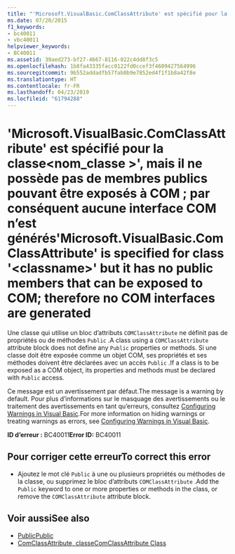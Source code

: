 ```yaml
---
title: "'Microsoft.VisualBasic.ComClassAttribute' est spécifié pour la classe<classname>' mais il ne possède pas de membres publics pouvant être exposés à COM ; par conséquent, aucune interface COM n’est générés"
ms.date: 07/20/2015
f1_keywords:
- bc40011
- vbc40011
helpviewer_keywords:
- BC40011
ms.assetid: 39aed273-bf27-4667-8116-022c4dd8f3c5
ms.openlocfilehash: 1b8fa43335facc0122fd0ccef3f4609427564996
ms.sourcegitcommit: 9b552addadfb57fab0b9e7852ed4f1f1b8a42f8e
ms.translationtype: HT
ms.contentlocale: fr-FR
ms.lasthandoff: 04/23/2019
ms.locfileid: "61794288"
---
```

# <a name="microsoftvisualbasiccomclassattribute-is-specified-for-class-classname-but-it-has-no-public-members-that-can-be-exposed-to-com-therefore-no-com-interfaces-are-generated"></a><span data-ttu-id="a5896-102">'Microsoft.VisualBasic.ComClassAttribute' est spécifié pour la classe\<nom_classe >', mais il ne possède pas de membres publics pouvant être exposés à COM ; par conséquent aucune interface COM n’est générés</span><span class="sxs-lookup"><span data-stu-id="a5896-102">'Microsoft.VisualBasic.ComClassAttribute' is specified for class '\<classname>' but it has no public members that can be exposed to COM; therefore no COM interfaces are generated</span></span>
<span data-ttu-id="a5896-103">Une classe qui utilise un bloc d’attributs `COMClassAttribute` ne définit pas de propriétés ou de méthodes `Public` .</span><span class="sxs-lookup"><span data-stu-id="a5896-103">A class using a `COMClassAttribute` attribute block does not define any `Public` properties or methods.</span></span> <span data-ttu-id="a5896-104">Si une classe doit être exposée comme un objet COM, ses propriétés et ses méthodes doivent être déclarées avec un accès `Public` .</span><span class="sxs-lookup"><span data-stu-id="a5896-104">If a class is to be exposed as a COM object, its properties and methods must be declared with `Public` access.</span></span>  
  
 <span data-ttu-id="a5896-105">Ce message est un avertissement par défaut.</span><span class="sxs-lookup"><span data-stu-id="a5896-105">The message is a warning by default.</span></span> <span data-ttu-id="a5896-106">Pour plus d’informations sur le masquage des avertissements ou le traitement des avertissements en tant qu’erreurs, consultez [Configuring Warnings in Visual Basic](/visualstudio/ide/configuring-warnings-in-visual-basic).</span><span class="sxs-lookup"><span data-stu-id="a5896-106">For more information on hiding warnings or treating warnings as errors, see [Configuring Warnings in Visual Basic](/visualstudio/ide/configuring-warnings-in-visual-basic).</span></span>  
  
 <span data-ttu-id="a5896-107">**ID d’erreur :** BC40011</span><span class="sxs-lookup"><span data-stu-id="a5896-107">**Error ID:** BC40011</span></span>  
  
## <a name="to-correct-this-error"></a><span data-ttu-id="a5896-108">Pour corriger cette erreur</span><span class="sxs-lookup"><span data-stu-id="a5896-108">To correct this error</span></span>  
  
- <span data-ttu-id="a5896-109">Ajoutez le mot clé `Public` à une ou plusieurs propriétés ou méthodes de la classe, ou supprimez le bloc d’attributs `COMClassAttribute` .</span><span class="sxs-lookup"><span data-stu-id="a5896-109">Add the `Public` keyword to one or more properties or methods in the class, or remove the `COMClassAttribute` attribute block.</span></span>  
  
## <a name="see-also"></a><span data-ttu-id="a5896-110">Voir aussi</span><span class="sxs-lookup"><span data-stu-id="a5896-110">See also</span></span>

- [<span data-ttu-id="a5896-111">Public</span><span class="sxs-lookup"><span data-stu-id="a5896-111">Public</span></span>](../../visual-basic/language-reference/modifiers/public.md)
- [<span data-ttu-id="a5896-112">ComClassAttribute, classe</span><span class="sxs-lookup"><span data-stu-id="a5896-112">ComClassAttribute Class</span></span>](xref:Microsoft.VisualBasic.ComClassAttribute)
